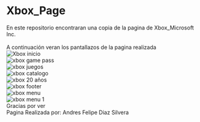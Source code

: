 # Xbox_Page
En este repositorio encontraran una copia de la pagina de Xbox_Microsoft Inc.  
<br>
A continuación veran los pantallazos de la pagina realizada 
<br>
![Xbox inicio](https://user-images.githubusercontent.com/63066567/159513705-24db9944-4d00-49be-981e-bbec23141152.PNG)
<br>
![xbox game pass](https://user-images.githubusercontent.com/63066567/159513914-baaca257-4a3d-407c-9b29-87e3f37f7be1.PNG)
<br>
![xbox juegos](https://user-images.githubusercontent.com/63066567/159514095-07b81682-b1fc-4634-9624-bdc5a44f92d3.PNG)
<br>
![xbox catalogo](https://user-images.githubusercontent.com/63066567/159514197-c67558f3-718d-4571-a618-a1cd71d0cf56.PNG)
<br>
![xbox 20 años](https://user-images.githubusercontent.com/63066567/159514322-7385657a-f7dc-4d4e-a2de-465baf66508c.PNG)
<br>
![xbox footer](https://user-images.githubusercontent.com/63066567/159514417-e075cbcf-54a9-43a1-a7ea-c97dcd657ce1.PNG)
<br>
![xbox menu](https://user-images.githubusercontent.com/63066567/159514521-660614e1-b1a0-42a8-b5d1-a5ada243648d.PNG)
<br>
![xbox menu 1](https://user-images.githubusercontent.com/63066567/159514612-7cfd482b-6306-4aa3-9d46-02d79c0d30dc.PNG)
<br>
Gracias por ver 
<br>
Pagina Realizada por: Andres Felipe Diaz Silvera 
